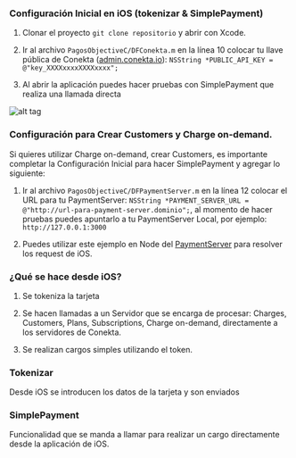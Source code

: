 ### Configuración Inicial en iOS (tokenizar & SimplePayment)

1. Clonar el proyecto ``git clone repositorio`` y abrir con Xcode.

2. Ir al archivo ``PagosObjectiveC/DFConekta.m`` en la línea 10 colocar tu llave pública de Conekta ([admin.conekta.io](https://admin.conekta.io/es#developers.keys)):
``NSString *PUBLIC_API_KEY = @"key_XXXXxxxxXXXXxxxx";``

3. Al abrir la aplicación puedes hacer pruebas con SimplePayment que realiza una llamada directa

![alt tag](https://raw.github.com/javiermurillo/PagosObjectiveC/master/readme_files/ios_all.png)

### Configuración para Crear Customers y Charge on-demand.

Si quieres utilizar  Charge on-demand, crear Customers, es importante completar la Configuración Inicial para hacer SimplePayment
y agregar lo siguiente:

1. Ir al archivo ``PagosObjectiveC/DFPaymentServer.m`` en la línea 12 colocar el URL para tu PaymentServer:
``NSString *PAYMENT_SERVER_URL = @"http://url-para-payment-server.dominio";``, al momento de hacer pruebas puedes
apuntarlo a tu PaymentServer Local, por ejemplo:  ``http://127.0.0.1:3000``

2. Puedes utilizar este ejemplo en Node del [PaymentServer](https://github.com/javiermurillo/NodePaymentserver) para resolver los request de iOS.

### ¿Qué se hace desde iOS?

1. Se tokeniza la tarjeta

2. Se hacen llamadas a un Servidor que se encarga de procesar: Charges, Customers, Plans, Subscriptions, Charge on-demand,
directamente a los servidores de Conekta.

3. Se realizan cargos simples utilizando el token.

### Tokenizar

Desde iOS se introducen los datos de la tarjeta y son enviados

### SimplePayment

Funcionalidad que se manda a llamar para realizar un cargo directamente desde la aplicación de iOS.

